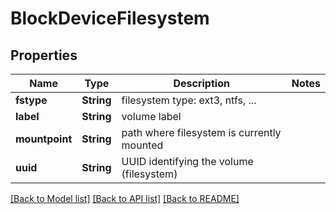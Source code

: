 # BlockDeviceFilesystem

## Properties

Name | Type | Description | Notes
------------ | ------------- | ------------- | -------------
**fstype** | **String** | filesystem type: ext3, ntfs, ... | 
**label** | **String** | volume label | 
**mountpoint** | **String** | path where filesystem is currently mounted | 
**uuid** | **String** | UUID identifying the volume (filesystem) | 

[[Back to Model list]](../README.md#documentation-for-models) [[Back to API list]](../README.md#documentation-for-api-endpoints) [[Back to README]](../README.md)


